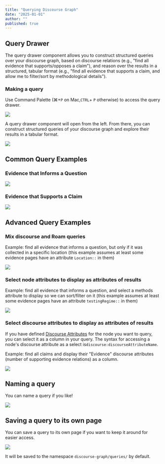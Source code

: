 ```yaml
---
title: "Querying Discourse Graph"
date: "2025-01-01"
author: ""
published: true
---
```


## Query Drawer

The query drawer component allows you to construct structured queries over your discourse graph, based on discourse relations (e.g., "find all evidence that supports/opposes a claim"), and reason over the results in a structured, tabular format (e.g., "find all evidence that supports a claim, and allow me to filter/sort by methodological details").

### Making a query

Use Command Palette (⌘+`P` on Mac,`CTRL`\+ `P` otherwise) to access the query drawer.

![](/docs/roam/command-palette-query-drawer.png)

A query drawer component will open from the left. From there, you can construct structured queries of your discourse graph and explore their results in a tabular format.

![](/docs/roam/query-drawer.png)

## Common Query Examples

### Evidence that Informs a Question

![](/docs/roam/query-drawer-informs.png)

### Evidence that Supports a Claim

![](/docs/roam/query-drawer-supports.png)

## Advanced Query Examples

### Mix discourse and Roam queries

Example: find all evidence that informs a question, but only if it was collected in a specific location (this example assumes at least some evidence pages have an attribute `Location::` in them)

![](/docs/roam/query-drawer-advanced.png)

### Select node attributes to display as attributes of results

Example: find all evidence that informs a question, and select a methods attribute to display so we can sort/filter on it (this example assumes at least some evidence pages have an attribute `testingRegime::` in them)

![](/docs/roam/query-drawer-advanced2.png)

### Select discourse attributes to display as attributes of results

If you have defined [Discourse Attributes](./discourse-attributes) for the node you want to query, you can select it as a column in your query. The syntax for accessing a node's discourse attribute as a select is`discourse:discourseAttributeName`.

Example: find all claims and display their "Evidence" discourse attributes (number of supporting evidence relations) as a column.

![](/docs/roam/query-drawer-advanced3.png)

## Naming a query

You can name a query if you like!

![](/docs/roam/query-drawer-naming.gif)

## Saving a query to its own page

You can save a query to its own page if you want to keep it around for easier access.

![](/docs/roam/query-drawer-save-to-page.png)

It will be saved to the namespace `discourse-graph/queries/` by default.
